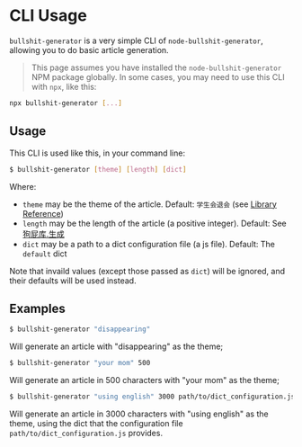 # CLI Usage

`bullshit-generator` is a very simple CLI of `node-bullshit-generator`, allowing you to do basic article generation.

> This page assumes you have installed the `node-bullshit-generator` NPM package globally.
> In some cases, you may need to use this CLI with `npx`, like this:
>
```bash
npx bullshit-generator [...]
```

## Usage

This CLI is used like this, in your command line:
```bash
$ bullshit-generator [theme] [length] [dict]
```

Where:
* `theme` may be the theme of the article.
  Default: `学生会退会` (see [Library Reference](libref.md))
* `length` may be the length of the article (a positive integer).
  Default: See [狗屁库.生成](libref.md)
* `dict` may be a path to a dict configuration file (a js file).
  Default: The `default` dict

Note that invaild values (except those passed as `dict`) will be ignored, and their defaults will be used instead.

## Examples

```bash
$ bullshit-generator "disappearing"
```
Will generate an article with "disappearing" as the theme;

```bash
$ bullshit-generator "your mom" 500
```
Will generate an article in 500 characters with "your mom" as the theme;

```bash
$ bullshit-generator "using english" 3000 path/to/dict_configuration.js
```
Will generate an article in 3000 characters with "using english" as the theme, using the dict that the configuration file `path/to/dict_configuration.js` provides.
